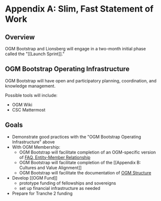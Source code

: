 # Appendix A: Slim, Fast Statement of Work

## Overview

OGM Bootstrap and Lionsberg will engage in a two-month initial phase called the "[[Launch Sprint]]."

## OGM Bootstrap Operating Infrastructure

OGM Bootstrap will have open and participatory planning, coordination, and knowledge management.

Possible tools will include:
- OGM Wiki
- CSC Mattermost

## Goals

- Demonstrate good practices with the "OGM Bootstrap Operating Infrastructure" above
- With OGM Membership:
    - OGM Bootstrap will facilitate completion of an OGM-specific version of [FAQ, Entity-Member Relationship](https://wiki.openglobalmind.com/templates/faq,_entity-member_relationship)
    - OGM Bootstrap will facilitate completion of the [[Appendix B: Cultures and Value Alignment]]
    - OGM Bootstrap will facilitate the documentation of [OGM Structure](https://wiki.openglobalmind.com/ogm_structure/ogm_structure)
- Develop [[OGM Fund]]
    - prototype funding of fellowships and sovereigns
    - set up financial infrastructure as needed
- Prepare for Tranche 2 funding
